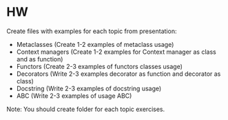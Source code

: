 # HW
Create files with examples for each topic from presentation:
* Metaclasses (Create 1-2 examples of metaclass usage)
* Context managers (Create 1-2 examples for Context manager as class and as function)
* Functors (Create 2-3 examples of functors classes usage)
* Decorators (Write 2-3 examples decorator as function and decorator as class)
* Docstring (Write 2-3 examples of docstring usage)
* ABC (Write 2-3 examples of usage ABC)

Note:
You should create folder for each topic exercises.
